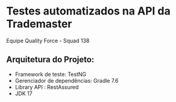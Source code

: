 # Testes automatizados na API da Trademaster
Equipe Quality Force - Squad 138

## Arquitetura do Projeto:
- Framework de teste: TestNG
- Gerenciador de dependências: Gradle 7.6
- Library API : RestAssured
- JDK 17


